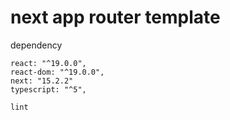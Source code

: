 # next app router template

dependency

```
react: "^19.0.0",
react-dom: "^19.0.0",
next: "15.2.2"
typescript: "^5",

lint


```
